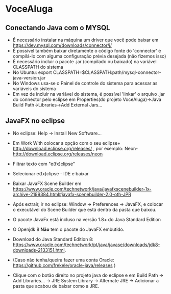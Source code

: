 # VoceAluga

## Conectando Java com o MYSQL
- É necessário instalar na máquina um driver que você pode baixar em https://dev.mysql.com/downloads/connector/j/
- É possível também baixar diretamente o código fonte do 'connector' e compilá-lo com alguma configuração prévia desejada (não fizemos isso)
- É necessário incluir o pacote .jar (compilado ou baixado) na variável CLASSPATH do sistema
- No Ubuntu: export CLASSPATH=$CLASSPATH:path/mysql-connector-java-version.jar
- No Windows usa-se o Painel de controle do sistema para acessar as variáveis do sistema
- Em vez de incluir na variável do sistema, é possível 'linkar' o arquivo .jar do connector pelo eclipse em Properties(do projeto VoceAluga)->Java Build Path->Libraries->Add External Jars...


## JavaFX no eclipse
- No eclipse: Help -> Install New Software...
- Em Work With colocar a opção com o seu eclipse+ http://download.eclipse.org/releases/  , por exemplo: Neon-http://download.eclipse.org/releases/neon
- Filtrar texto com "e(fx)clipse"
- Selecionar e(fx)clipse - IDE e baixar

- Baixar JavaFX Scene Builder em https://www.oracle.com/technetwork/java/javafxscenebuilder-1x-archive-2199384.html#javafx-scenebuilder-2.0-oth-JPR
- Após extrair, ir no eclipse: Window -> Preferences -> JavaFX, e colocar o executável do Scene Builder que está dentro da pasta que baixou.

- O pacote JavaFx está incluso na versão 1.8+ do Java Standard Edition
- O Openjdk 8 **Não** tem o pacote do JavaFX embutido.  
- Download do Java Standard Edition 8: https://www.oracle.com/technetwork/pt/java/javase/downloads/jdk8-downloads-2133151.html.
- (Caso não tenha/queira fazer uma conta Oracle: https://github.com/frekele/oracle-java/releases )
- Clique com o botão direito no projeto java do eclipse e em Build Path -> Add Libraries... -> JRE System Library -> Alternate JRE -> Adicionar a pasta que acabou de baixar como a JRE.
